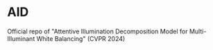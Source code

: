 # AID
Official repo of "Attentive Illumination Decomposition Model for Multi-Illuminant White Balancing" (CVPR 2024)
